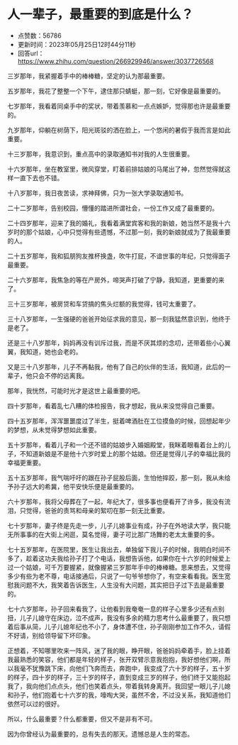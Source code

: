 # 人一辈子，最重要的到底是什么？
- 点赞数：56786
- 更新时间：2023年05月25日12时44分11秒
- 回答url：https://www.zhihu.com/question/266929946/answer/3037726568
<body>
 <p data-pid="qzhhapfC">三岁那年，我紧握着手中的棒棒糖，坚定的认为那最重要。</p>
 <p data-pid="3JDWKoCe">五岁那年，我花了整整一个下午，逮住那只蜻蜓，那一刻，它好像是最重要的。</p>
 <p data-pid="GbG2Hex3">七岁那年，我看着同桌手中的奖状，带着羡慕和一点点嫉妒，觉得那也许是最重要的。</p>
 <p data-pid="kP5FEmo1">九岁那年，仰躺在树荫下，阳光斑驳的洒在脸上，一个悠闲的暑假于我而言是如此重要。</p>
 <p data-pid="6UtuG1pp">十三岁那年，我意识到，重点高中的录取通知书对我的人生很重要。</p>
 <p data-pid="1eJj7wpD">十六岁那年，坐在教室里，微风穿堂，盯着前排姑娘的马尾出了神，忽然觉得就这样一直下去也不错。</p>
 <p data-pid="6KsnHGHb">十八岁那年，我日夜苦读，求神拜佛，只为一张大学录取通知书。</p>
 <p data-pid="rMgsbPCu">二十二岁那年，告别校园，懵懂的踏进所谓社会，一份工作又成了最重要的。</p>
 <p data-pid="JNx9PTzN">二十四岁那年，迎来了我的婚礼，我看着满堂宾客和我的新娘，她当然不是我十六岁时的那个姑娘，心中只觉得有些遗憾，不过那一刻，我的新娘就成为了我最重要的人。</p>
 <p data-pid="WnJhEjcG">二十五岁那年，我和狐朋狗友推杯换盏，吹牛打屁，不谙世事的年纪，只觉得面子最重要。</p>
 <p data-pid="twNcx5qg">二十六岁那年，我焦急的等在产房外，啼哭声打破了宁静，我知道，更重要的来了。</p>
 <p data-pid="QVtAXMac">三十三岁那年，被房贷和车贷搞的焦头烂额的我觉得，钱可太重要了。</p>
 <p data-pid="01Br_mcU">三十八岁那年，一生强硬的爸爸开始征求我的意见，那一刻我猛然意识到，他终于是老了。</p>
 <p data-pid="FzCV87oW">还是三十八岁那年，妈妈再没有训斥过我，而是不厌其烦的念叨，还带着些小心翼翼，我知道，她也会老的。</p>
 <p data-pid="iyK9TJiY">又是三十八岁那年，儿子不再黏我，他有了自己的伙伴的生活，我知道，此后的一辈子，他只会不停的远离我。</p>
 <p data-pid="eAWfAKDs">那年，我恍然，可能时光才是这世上最重要的吧。</p>
 <p data-pid="hUuKbGlx">四十岁那年，看着乱七八糟的体检报告，我才想起，我从来没觉得自己重要。</p>
 <p data-pid="dlOAvY8h">四十五岁那年，浑浑噩噩度过了半生，挺着啤酒肚在工位摸鱼的时候，回想起年少的梦想，从未觉得梦想如此重要。</p>
 <p data-pid="KK-wlK6c">五十岁那年，看着儿子和一个还不错的姑娘步入婚姻殿堂，我眯着眼看着台上的儿子，不知道新娘是不是他十六岁时爱上的那个姑娘。但还是觉得儿子的幸福比我的幸福更重要。</p>
 <p data-pid="kn_vhITn">五十五岁那年，我气喘吁吁的跟在孙子屁股后面，生怕他摔跤，那一刻，我从未给予孙子远大的希冀，他平安快乐便是最重要的。</p>
 <p data-pid="c9aZ_TV2">六十岁那年，我将父母葬在了一起，年纪大了，很多事也便看开了许多，我没有流泪，只觉得，爸爸的责骂和母亲的絮叨在那一刻无比重要。</p>
 <p data-pid="gV4ofg-1">七十岁那年，妻子终是先走一步，儿子儿媳事业有成，孙子在外地读大学，我只能无所事事的在大街上闲逛，莫名觉得，妻子可比那广场舞的老太太重要的多。</p>
 <p data-pid="BQ59xBV3">七十五岁那年，在医院里，医生让我出去，单独留下我儿子的时候，我明白时间不多了，趁着这功夫我给孙子打了个电话，我想告诉他，如果你在十六岁的时候爱上过一个姑娘，可千万要握紧，就像握紧三岁那年手中的棒棒糖。思来想去，又觉得多少有些为老不尊，电话接通后，只说了一句爷爷想你了，有空来看看我。医生宽慰我问题不大，我笑着告诉医生，人生没有大问题，其实把日子过下去是最重要的。</p>
 <p data-pid="E8K0oDYO">七十六岁那年，孙子回来看我了，让他看到我奄奄一息的样子心里多少还有点别扭，儿子儿媳守在床边，泣不成声，我没有多余的精力思考什么最重要了，我只想着后事从简，儿子儿媳年纪也不小了，身体遭不住，孙子刚刚参加工作不久，请假不好请，别给领导留下坏印象。</p>
 <p data-pid="6TZOEdVW">正想着，不知哪里吹来一阵风，迷了我的眼，睁开眼，爸爸妈妈牵着手，脸上挂着我最熟悉的笑容，他们都是年轻的样子，张开双臂示意我抱抱，我好想他们啊，所以我毫不犹豫跳下床，向他们飞奔而去，奔跑中，我变成了六十岁的样子，五十岁的样子，四十岁的样子，三十岁的样子，直到变成三岁的样子，他们终于又能抱起我了，我向他们点点头，他们也笑着点头，带着我转身离开。我回望一眼儿子儿媳和孙子，他们抱着七十六岁的我，嚎啕大哭，虽然不舍，不过没关系，我知道他们依然可以过的很好。</p>
 <p data-pid="B9nUsVfE">所以，什么最重要？什么都重要，但又不是非有不可。</p>
 <p data-pid="s9xxoYhZ">因为你曾经认为最重要的，总有失去的那天。遗憾总是人生的常态。</p>
</body>